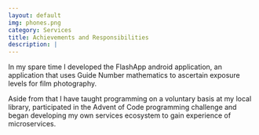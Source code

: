 ```yaml
---
layout: default
img: phones.png
category: Services
title: Achievements and Responsibilities
description: |
---
```

In my spare time I developed the FlashApp android application, an application
that uses Guide Number mathematics to ascertain exposure levels for film photography.

Aside from that I have taught programming on a voluntary basis at my local library, participated
in the Advent of Code programming challenge and began developing my own services ecosystem to
gain experience of microservices.
